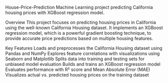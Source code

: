 House-Price-Prediction
Machine Learning project predicting California housing prices with XGBoost regression model.

Overview
This project focuses on predicting housing prices in California using the well-known California Housing dataset. It implements an XGBoost regression model, which is a powerful gradient boosting technique, to provide accurate price predictions based on multiple housing features.

Key Features
Loads and preprocesses the California Housing dataset using Pandas and NumPy
Explores feature correlations with visualizations using Seaborn and Matplotlib
Splits data into training and testing sets for unbiased model evaluation
Builds and trains an XGBoost regression model
Evaluates performance with R² score and Mean Absolute Error (MAE)
Visualizes actual vs. predicted housing prices on the training dataset

